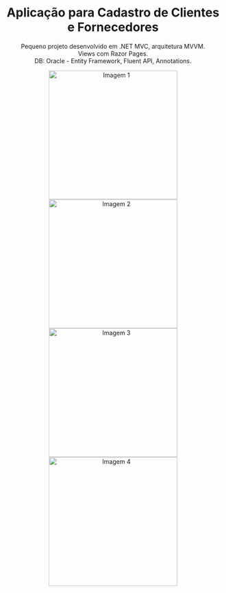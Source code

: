 <h1 align="center">Aplicação para Cadastro de Clientes e Fornecedores</h1>

<p align="center">
    Pequeno projeto desenvolvido em .NET MVC, arquitetura MVVM.<br>
    Views com Razor Pages.<br>
    DB: Oracle - Entity Framework, Fluent API, Annotations.
</p>

<p align="center">
    <img src="https://github.com/user-attachments/assets/fbbd1fbd-32a9-401f-a829-f9f9daae2425" alt="Imagem 1" width="300">
    <img src="https://github.com/user-attachments/assets/e8c46ed2-199b-421c-bdcc-e2a04d76c4db" alt="Imagem 2" width="300">
    <img src="https://github.com/user-attachments/assets/ba9a7826-293f-4a74-8dde-5916082306be" alt="Imagem 3" width="300">
    <img src="https://github.com/user-attachments/assets/0be9a27d-b33b-49b9-a8c3-3bf8e0920f6e" alt="Imagem 4" width="300">
</p>
